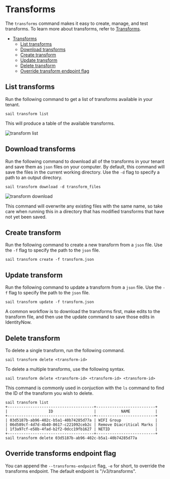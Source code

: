 # Transforms

The `transforms` command makes it easy to create, manage, and test transforms. To learn more about transforms, refer to [Transforms](https://developer.sailpoint.com/idn/docs/transforms).

- [Transforms](#transforms)
  - [List transforms](#list-transforms)
  - [Download transforms](#download-transforms)
  - [Create transform](#create-transform)
  - [Update transform](#update-transform)
  - [Delete transform](#delete-transform)
  - [Override transform endpoint flag](#override-transforms-endpoint-flag)

## List transforms

Run the following command to get a list of transforms available in your tenant.

```shell
sail transform list
```

This will produce a table of the available transforms.

<img src="./../../assets/img/vhs/transform/transform-list.gif" alt="transform list">

## Download transforms

Run the following command to download all of the transforms in your tenant and save them as `json` files on your computer. By default, this command will save the files in the current working directory. Use the `-d` flag to specify a path to an output directory.

```shell
sail transform download -d transform_files
```

<img src="./../../assets/img/vhs/transform/transform-download.gif" alt="transform download">

This command will overwrite any existing files with the same name, so take care when running this in a directory that has modified transforms that have not yet been saved.

## Create transform

Run the following command to create a new transform from a `json` file. Use the `-f` flag to specify the path to the `json` file.

```shell
sail transform create -f transform.json
```

## Update transform

Run the following command to update a transform from a `json` file. Use the `-f` flag to specify the path to the `json` file.

```shell
sail transform update -f transform.json
```

A common workflow is to download the transforms first, make edits to the transform file, and then use the update command to save those edits in IdentityNow.

## Delete transform

To delete a single transform, run the following command.

```shell
sail transform delete <transform-id>
```

To delete a multiple transforms, use the following syntax.

```shell
sail transform delete <transform-id> <transform-id> <transform-id>
```

This command is commonly used in conjuction with the `ls` command to find the ID of the transform you wish to delete.

```shell
sail transform list
+--------------------------------------+--------------------------+
|                  ID                  |           NAME           |
+--------------------------------------+--------------------------+
| 03d5187b-ab96-402c-b5a1-40b74285d77a | WIFI Group               |
| 06d589cf-4d7d-4b40-8617-c221092ceb2c | Remove Diacritical Marks |
| 1f3a97cf-e58b-4fad-b2f2-0dcc19fb1627 | NETID                    |
+--------------------------------------+--------------------------+
sail transform delete 03d5187b-ab96-402c-b5a1-40b74285d77a
```
## Override transforms endpoint flag

You can append the `--transforms-endpoint` flag, `-e` for short, to override the transforms endpoint. The default endpoint is "/v3/transforms". 


